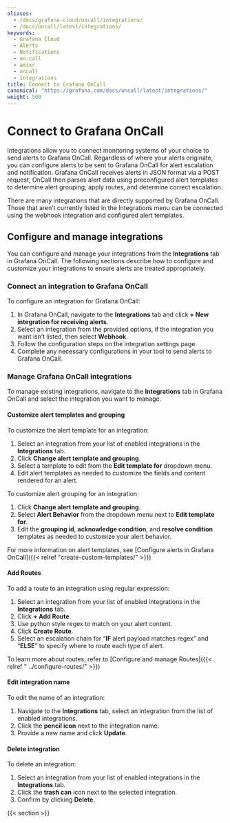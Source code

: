 ```yaml
---
aliases:
  - /docs/grafana-cloud/oncall/integrations/
  - /docs/oncall/latest/integrations/
keywords:
  - Grafana Cloud
  - Alerts
  - Notifications
  - on-call
  - amixr
  - oncall
  - integrations
title: Connect to Grafana OnCall
canonical: "https://grafana.com/docs/oncall/latest/integrations/"
weight: 500
---
```


# Connect to Grafana OnCall

Integrations allow you to connect monitoring systems of your choice to send alerts to Grafana OnCall. Regardless of where your alerts originate, you can configure alerts to be sent to Grafana OnCall for alert escalation and notification. Grafana OnCall receives alerts in JSON format via a POST request, OnCall then parses alert data using preconfigured alert templates to determine alert grouping, apply routes, and determine correct escalation.

There are many integrations that are directly supported by Grafana OnCall. Those that aren’t currently listed in the Integrations menu can be connected using the webhook integration and configured alert templates.

## Configure and manage integrations

You can configure and manage your integrations from the **Integrations** tab in Grafana OnCall. The following sections describe how to configure and customize your integrations to ensure alerts are treated appropriately.

### Connect an integration to Grafana OnCall

To configure an integration for Grafana OnCall:

1. In Grafana OnCall, navigate to the **Integrations** tab and click **+ New integration for receiving alerts**.
2. Select an integration from the provided options, if the integration you want isn’t listed, then select **Webhook**.
3. Follow the configuration steps on the integration settings page.
4. Complete any necessary configurations in your tool to send alerts to Grafana OnCall.

### Manage Grafana OnCall integrations

To manage existing integrations, navigate to the **Integrations** tab in Grafana OnCall and select the integration you want to manage.

#### Customize alert templates and grouping

To customize the alert template for an integration:

1. Select an integration from your list of enabled integrations in the **Integrations** tab.
2. Click **Change alert template and grouping**.
3. Select a template to edit from the **Edit template for** dropdown menu.
4. Edit alert templates as needed to customize the fields and content rendered for an alert.

To customize alert grouping for an integration:

1. Click **Change alert template and grouping**.
2. Select **Alert Behavior** from the dropdown menu next to **Edit template for**.
3. Edit the **grouping id**, **acknowledge condition**, and **resolve condition** templates as needed to customize your alert behavior.

For more information on alert templates, see [Configure alerts in Grafana OnCall]({{< relref "create-custom-templates/" >}})

#### Add Routes

To add a route to an integration using regular expression:

1. Select an integration from your list of enabled integrations in the **Integrations** tab.
2. Click **+ Add Route**.
3. Use python style regex to match on your alert content.
4. Click **Create Route**.
5. Select an escalation chain for “**IF** alert payload matches regex” and “**ELSE**” to specify where to route each type of alert.

To learn more about routes, refer to [Configure and manage Routes]({{< relref " ../configure-routes/" >}})

#### Edit integration name

To edit the name of an integration:

1. Navigate to the **Integrations** tab, select an integration from the list of enabled integrations.
2. Click the **pencil icon** next to the integration name.
3. Provide a new name and click **Update**.

#### Delete integration

To delete an integration:

1. Select an integration from your list of enabled integrations in the **Integrations** tab.
2. Click the **trash can** icon next to the selected integration.
3. Confirm by clicking **Delete**.

{{< section >}}
